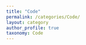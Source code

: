 ```yaml
---
title: "Code"
permalink: /categories/Code/
layout: category
author_profile: true
taxonomy: Code
---
```

